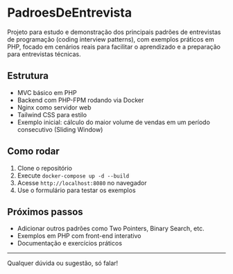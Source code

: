 # PadroesDeEntrevista

Projeto para estudo e demonstração dos principais padrões de entrevistas de programação (coding interview patterns), com exemplos práticos em PHP, focado em cenários reais para facilitar o aprendizado e a preparação para entrevistas técnicas.

## Estrutura

- MVC básico em PHP
- Backend com PHP-FPM rodando via Docker
- Nginx como servidor web
- Tailwind CSS para estilo
- Exemplo inicial: cálculo do maior volume de vendas em um período consecutivo (Sliding Window)

## Como rodar

1. Clone o repositório
2. Execute `docker-compose up -d --build`
3. Acesse `http://localhost:8080` no navegador
4. Use o formulário para testar os exemplos

## Próximos passos

- Adicionar outros padrões como Two Pointers, Binary Search, etc.
- Exemplos em PHP com front-end interativo
- Documentação e exercícios práticos

---

Qualquer dúvida ou sugestão, só falar!
